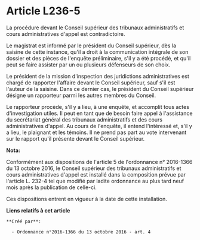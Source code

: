 # Article L236-5

La procédure devant le Conseil supérieur des tribunaux administratifs et cours administratives d'appel est contradictoire. 

Le magistrat est informé par le président du Conseil supérieur, dès la  saisine de cette instance, qu'il a droit à la
communication intégrale de  son dossier et des pièces de l'enquête préliminaire, s'il y a été  procédé, et qu'il peut se
faire assister par un ou plusieurs défenseurs  de son choix. 

Le président de la mission  d'inspection des juridictions administratives est chargé de rapporter  l'affaire devant le
Conseil supérieur, sauf s'il est l'auteur de la  saisine. Dans ce dernier cas, le président du Conseil supérieur désigne  un
rapporteur parmi les autres membres du Conseil. 

Le rapporteur procède, s'il y a lieu, à une enquête, et accomplit tous  actes d'investigation utiles. Il peut en tant que de
besoin faire appel à  l'assistance du secrétariat général des tribunaux administratifs et des  cours administratives d'appel.
Au cours de l'enquête, il entend  l'intéressé et, s'il y a lieu, le plaignant et les témoins. Il ne prend  pas part au vote
intervenant sur le rapport qu'il présente devant le  Conseil supérieur.

**Nota:**

Conformément aux dispositions de l'article 5 de l'ordonnance n° 2016-1366 du 13 octobre 2016, le Conseil supérieur des
tribunaux administratifs et cours administratives d'appel est installé dans la composition prévue par l'article L. 232-4 tel
que modifié par ladite ordonnance au plus tard neuf mois après la publication de celle-ci. 

Ces dispositions entrent en vigueur à la date de cette installation.

**Liens relatifs à cet article**

	**Créé par**:

	  - Ordonnance n°2016-1366 du 13 octobre 2016 - art. 4
